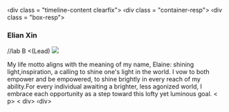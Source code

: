 ‹div class = "timeline-content clearfix"> ‹div class = "container-resp">
‹div class = "box-resp">
<h3>Elian Xin </h3>
//<span class = "tag taq-schoo">lab B <(Lead)</span>
<img src = "https://imgur.com/jKyrAEo">
<p>
My life motto aligns with the meaning of my name, Elaine: shining light,inspiration, a calling to shine one's light in the world. I vow to both empower and be empowered, to shine brightly in every reach of my ability.For every individual awaiting a brighter, less agonized world, I embrace each opportunity as a step toward this lofty yet luminous goal.
< p> 
< div>
</div>
‹div>




